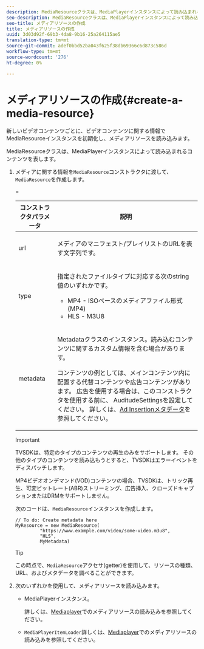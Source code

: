 ```yaml
---
description: MediaResourceクラスは、MediaPlayerインスタンスによって読み込まれるコンテンツを表します。
seo-description: MediaResourceクラスは、MediaPlayerインスタンスによって読み込まれるコンテンツを表します。
seo-title: メディアリソースの作成
title: メディアリソースの作成
uuid: 3d03d92f-69b3-4da8-9b16-25a264115ae5
translation-type: tm+mt
source-git-commit: adef0bbd52ba043f625f38db69366c6d873c586d
workflow-type: tm+mt
source-wordcount: '276'
ht-degree: 0%

---
```



# メディアリソースの作成{#create-a-media-resource}

新しいビデオコンテンツごとに、ビデオコンテンツに関する情報でMediaResourceインスタンスを初期化し、メディアリソースを読み込みます。

MediaResourceクラスは、MediaPlayerインスタンスによって読み込まれるコンテンツを表します。

1. メディアに関する情報を`MediaResource`コンストラクタに渡して、`MediaResource`を作成します。

   <table id="table_DD0D5D9129D54F73881399B9B4FF546A"> 
    <thead> 
      <tr> 
      <th colname="col1" class="entry"> コンストラクタパラメータ </th> 
      <th colname="col2" class="entry"> 説明 </th> 
      </tr>
    </thead>
    =<tbody> 
      <tr> 
      <td colname="col1"><span class="codeph"> url</span> </td> 
      <td colname="col2"> <p>メディアのマニフェスト/プレイリストのURLを表す文字列です。 </p> </td> 
      </tr> 
      <tr> 
      <td colname="col1"><span class="codeph"> type</span> </td> 
      <td colname="col2"> <p>指定されたファイルタイプに対応する次のstring値のいずれかです。 
        <ul id="ul_7512E90B7B294EF9BFBA2D68DE678CBB"> 
        <li id="li_AA84434E84184A3D909552794B425ABD"><span class="codeph"> MP4</span>  - ISOベースのメディアファイル形式(MP4) </li> 
        <li id="li_8A2F3752569344B59EE30303A8393488"><span class="codeph"> HLS</span> - M3U8 </li> 
        </ul> </p> </td> 
      </tr> 
      <tr> 
      <td colname="col1"><span class="codeph"> metadata</span> </td> 
      <td colname="col2"> <p><span class="codeph"> Metadata</span>クラスのインスタンス。読み込むコンテンツに関するカスタム情報を含む場合があります。 </p> <p>コンテンツの例としては、メインコンテンツ内に配置する代替コンテンツや広告コンテンツがあります。 広告を使用する場合は、このコンストラクタを使用する前に、<span class="codeph"> AuditudeSettings</span>を設定してください。 詳しくは、<a href="../../../tvsdk-1.4-for-desktop-hls/ad-insertion/ad-insertion-metadata/c-psdk-dhls-1.4-ad-insertion-metadata.md" format="dita" scope="local">Ad Insertionメタデータ</a>を参照してください。 </p> </td> 
      </tr> 
    </tbody> 
   </table>

   >[!IMPORTANT]
   >
   >TVSDKは、特定のタイプのコンテンツの再生のみをサポートします。 その他のタイプのコンテンツを読み込もうとすると、TVSDKはエラーイベントをディスパッチします。
   >
   >MP4ビデオオンデマンド(VOD)コンテンツの場合、TVSDKは、トリック再生、可変ビットレート(ABR)ストリーミング、広告挿入、クローズドキャプションまたはDRMをサポートしません。

   次のコードは、`MediaResource`インスタンスを作成します。

   ```
   // To do: Create metadata here
   MyResource = new MediaResource(
            "https://www.example.com/video/some-video.m3u8", 
            "HLS",
            MyMetadata)
   ```

   >[!TIP]
   >
   >この時点で、`MediaResource`アクセサ(getter)を使用して、リソースの種類、URL、およびメタデータを調べることができます。

1. 次のいずれかを使用して、メディアリソースを読み込みます。

   * MediaPlayerインスタンス。

      詳しくは、[Mediaplayer](../../../tvsdk-1.4-for-desktop-hls/t-psdk-dhls-1.4-configure/c-psdk-dhls-1.4-mediaplayer-initialize-for-video/t-psdk-dhls-1.4-media-resource-load.md)でのメディアリソースの読み込みを参照してください。
   * `MediaPlayerItemLoader`詳しくは、[Mediaplayer](../../../tvsdk-1.4-for-desktop-hls/t-psdk-dhls-1.4-configure/c-psdk-dhls-1.4-mediaplayer-initialize-for-video/t-psdk-dhls-1.4-media-resource-load.md)でのメディアリソースの読み込みを参照してください。

